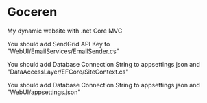 # Goceren
My dynamic website with .net Core MVC

You should add SendGrid API Key to "WebUI/EmailServices/EmailSender.cs"













You should add Database Connection String to appsettings.json and "DataAccessLayer/EFCore/SiteContext.cs"








You should add Database Connection String to appsettings.json and "WebUI/appsettings.json"



